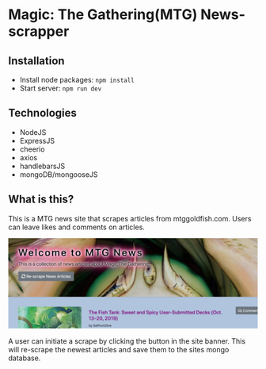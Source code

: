 # Magic: The Gathering(MTG) News-scrapper

## Installation
* Install node packages: ```npm install```
* Start server: ```npm run dev```

## Technologies
* NodeJS
* ExpressJS
* cheerio
* axios
* handlebarsJS
* mongoDB/mongooseJS

## What is this?
This is a MTG news site that scrapes articles from mtggoldfish.com.  Users can leave likes and comments on articles.

![Scrape Button](./public/img/readMeScraper.jpg "Scrape Button")

A user can initiate a scrape by clicking the button in the site banner.  This will re-scrape the newest articles and save them to the sites mongo database.
